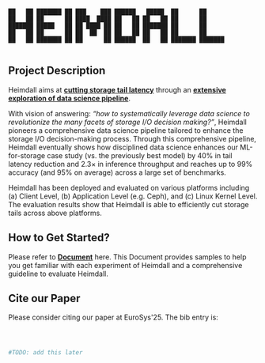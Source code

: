 ```

██   ██ ███████ ██ ███    ███ ██████   █████  ██      ██      
██   ██ ██      ██ ████  ████ ██   ██ ██   ██ ██      ██      
███████ █████   ██ ██ ████ ██ ██   ██ ███████ ██      ██      
██   ██ ██      ██ ██  ██  ██ ██   ██ ██   ██ ██      ██      
██   ██ ███████ ██ ██      ██ ██████  ██   ██ ███████ ███████ 
                                                              
```

## Project Description

Heimdall aims at **<u>cutting storage tail latency</u>** through an **<u>extensive exploration of data science pipeline</u>**.

With vision of answering: *“how to systematically leverage data science to revolutionize the many facets of storage I/O decision making?”*, Heimdall pioneers a comprehensive data science pipeline tailored to enhance the storage I/O decision-making process. Through this comprehensive pipeline, Heimdall eventually shows how disciplined data science enhances our ML-for-storage case study (vs. the previously best model) by 40% in tail latency reduction and 2.3× in inference throughput and reaches up to 99% accuracy (and 95% on average) across a large set of benchmarks.

Heimdall has been deployed and evaluated on various platforms including (a) Client Level, (b) Application Level (e.g. Ceph), and (c) Linux Kernel Level. The evaluation results show that Heimdall is able to efficiently cut storage tails across above platforms.

## How to Get Started?

Please refer to [<u>**Document**</u>](./documentation/Experiments.md) here. This Document provides samples to help you get familiar with each experiment of Heimdall and a comprehensive guideline to evaluate Heimdall.

## Cite our Paper

Please consider citing our paper at EuroSys'25. The bib entry is:

```bash



#TODO: add this later




```

